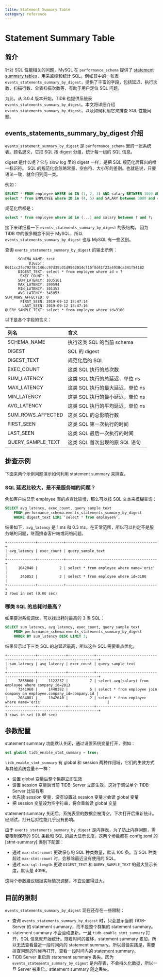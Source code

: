 ```yaml
---
title: Statement Summary Table
category: reference
---
```


# Statement Summary Table

## 简介

针对 SQL 性能相关的问题，MySQL 在 `performance_schema` 提供了 [statement summary tables](https://dev.mysql.com/doc/refman/5.6/en/statement-summary-tables.html)，用来监控和统计 SQL。例如其中的一张表 `events_statements_summary_by_digest`，提供了丰富的字段，包括延迟、执行次数、扫描行数、全表扫描次数等，有助于用户定位 SQL 问题。

为此，从 3.0.4 版本开始，TiDB 也提供系统表 `events_statements_summary_by_digest`。本文将详细介绍 `events_statements_summary_by_digest`，以及如何利用它来排查 SQL 性能问题。

## events_statements_summary_by_digest 介绍

`events_statement_summary_by_digest` 是 `performance_schema` 里的一张系统表。顾名思义，它把 SQL 按 digest 分组，统计每一组的 SQL 信息。

digest 是什么呢？它与 slow log 里的 digest 一样，是把 SQL 规范化后算出的唯一标识符。
SQL 的规范化会忽略常量、空白符、大小写的差别。也就是说，只要语法一致，就会归到同一类。

例如：

```sql
SELECT * FROM employee WHERE id IN (1, 2, 3) AND salary BETWEEN 1000 AND 2000;
select * from EMPLOYEE where ID in (4, 5) and SALARY between 3000 and 4000;
```

规范化后都是：

```sql
select * from employee where id in (...) and salary between ? and ?;
```

接下来详细看一下 `events_statements_summary_by_digest` 的表结构。
因为 TiDB 中的很多概念不同于 MySQL，所以 `events_statements_summary_by_digest` 也与 MySQL 有一些区别。

查询 `events_statements_summary_by_digest` 的输出示例：

```
      SCHEMA_NAME: test
           DIGEST: 0611cc2fe792f8c146cc97d39b31d9562014cf15f8d41f23a4938ca341f54182
      DIGEST_TEXT: select * from employee where id = ?
       EXEC_COUNT: 3
      SUM_LATENCY: 1035161
      MAX_LATENCY: 399594
      MIN_LATENCY: 301353
      AVG_LATENCY: 345053
SUM_ROWS_AFFECTED: 0
       FIRST_SEEN: 2019-09-12 18:47:14
        LAST_SEEN: 2019-09-12 18:47:16
QUERY_SAMPLE_TEXT: select * from employee where id=3100
```

以下是各个字段的含义：

| 列名           | 含义                      |
|:----------------- |:-------------------------------- |
| SCHEMA_NAME       | 执行这类 SQL 的当前 schema |
| DIGEST            | SQL 的 digest                   |
| DIGEST_TEXT       | 规范化后的 SQL              |
| EXEC_COUNT        | 这类 SQL 执行的总次数    |
| SUM_LATENCY       | 这类 SQL 执行的总延迟，单位 ns |
| MAX_LATENCY       | 这类 SQL 执行的最大延迟，单位 ns |
| MIN_LATENCY       | 这类 SQL 执行的最小延迟，单位 ns |
| AVG_LATENCY       | 这类 SQL 执行的平均延迟，单位 ns |
| SUM_ROWS_AFFECTED | 这类 SQL 的总影响行数    |
| FIRST_SEEN        | 这类 SQL 第一次执行的时间 |
| LAST_SEEN         | 这类 SQL 最后一次执行的时间 |
| QUERY_SAMPLE_TEXT | 这类 SQL 首次出现的原 SQL 语句 |

## 排查示例

下面来两个示例问题演示如何利用 statement summary 来排查。

### SQL 延迟比较大，是不是服务端的问题？

例如客户端显示 employee 表的点查比较慢，那么可以按 SQL 文本来模糊查询：

```sql
SELECT avg_latency, exec_count, query_sample_text
    FROM performance_schema.events_statements_summary_by_digest
    WHERE digest_text LIKE ‘select * from employee%’;
```

结果如下，`avg_latency` 是 1 ms 和 0.3 ms，在正常范围，所以可以判定不是服务端的问题，继而排查客户端或网络问题。

```
+-------------+------------+------------------------------------------+
| avg_latency | exec_count | query_sample_text                        |
+-------------+------------+------------------------------------------+
|     1042040 |          2 | select * from employee where name='eric' |
|      345053 |          3 | select * from employee where id=3100     |
+-------------+------------+------------------------------------------+
2 rows in set (0.00 sec)
```

### 哪类 SQL 的总耗时最高？

如果要对系统调优，可以找出耗时最高的 3 类 SQL：

```sql
SELECT sum_latency, avg_latency, exec_count, query_sample_text
    FROM performance_schema.events_statements_summary_by_digest
    ORDER BY sum_latency DESC LIMIT 3;
```

结果显示以下三类 SQL 的总延迟最高，所以这些 SQL 需要重点优化。

```
+-------------+-------------+------------+-----------------------------------------------------------------------+
| sum_latency | avg_latency | exec_count | query_sample_text                                                     |
+-------------+-------------+------------+-----------------------------------------------------------------------+
|     7855660 |     1122237 |          7 | select avg(salary) from employee where company_id=2013                |
|     7241960 |     1448392 |          5 | select * from employee join company on employee.company_id=company.id |
|     2084081 |     1042040 |          2 | select * from employee where name='eric'                              |
+-------------+-------------+------------+-----------------------------------------------------------------------+
3 rows in set (0.00 sec)
```

## 参数配置

statement summary 功能默认关闭，通过设置系统变量打开，例如：

```sql
set global tidb_enable_stmt_summary = true;
```

`tidb_enable_stmt_summary` 有 global 和 session 两种作用域，它们的生效方式与其他系统变量不一样：

- 设置 global 变量后整个集群立即生效
- 设置 session 变量后当前 TiDB-Server 立即生效，这对于调试单个 TiDB-Server 比较有用
- 优先读 session 变量，没有设置过 session 变量才会读 global 变量
- 把 session 变量设为空字符串，将会重新读 global 变量

statement summary 关闭后，系统表里的数据会被清空，下次打开后重新统计。经测试，打开后对性能几乎没有影响。

由于 `events_statements_summary_by_digest` 是内存表，为了防止内存问题，需要限制保存的 SQL 条数和 SQL 的最大显示长度。这两个参数都在 config.toml 的 [stmt-summary] 类别下配置：

- 通过 `max-stmt-count` 更改保存的 SQL 种类数量，默认 100 条。当 SQL 种类超过 `max-stmt-count` 时，会移除最近没有使用的 SQL。
- 通过 `max-sql-length` 更改 `DIGEST_TEXT` 和 `QUERY_SAMPLE_TEXT` 的最大显示长度，默认是 4096。

这两个参数建议根据实际情况调整，不宜设置得过大。

## 目前的限制

`events_statements_summary_by_digest` 现在还存在一些限制：

- 查询 `events_statements_summary_by_digest` 时，只会显示当前 TiDB-Server 的 statement summary，而不是整个群集的 statement summary。
- statement summary 不会滚动更新。一旦 `tidb_enable_stmt_summary` 打开，SQL 信息就开始统计。随着时间的推移，statement summary 累加，所以无法查看最近一段时间内的 statement summary。所以最佳实践是，需要排查问题的时候再打开，查看一段时间内的 statement summary。
- TiDB Server 重启后 statement summary 丢失。因为 `events_statements_summary_by_digest` 是内存表，不会持久化数据，所以一旦 Server 被重启，statement summary 随之丢失。
